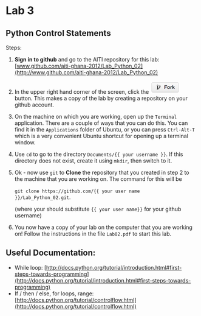 # Lab 3
## Python Control Statements

Steps:

 1. __Sign in to github__ and go to the AITI repository for this lab:
    [www.github.com/aiti-ghana-2012/Lab_Python_02](http://www.github.com/aiti-ghana-2012/Lab_Python_02)

 3. In the upper right hand corner of the screen, click the ![Fork](/static/images/github-fork-button.jpg) button.
    This makes a copy of the lab by creating a repository on your github account.

 5. On the machine on which you are working, open up the `Terminal`
    application. There are a couple of ways that you can do this.
    You can find it in the `Applications` folder of Ubuntu, or you
    can press `Ctrl-Alt-T` which is a very convenient Ubuntu shortcut
    for opening up a terminal window.

 6. Use `cd` to go to the directory `Documents/{{ your username }}`. If this directory does not exist, create it
    using `mkdir`, then switch to it.

 4. Ok - now use `git` to __Clone__ the repository that you created in step 2 to the machine that you are working on.
    The command for this will be 

    `git clone https://github.com/{{ your user name }}/Lab_Python_02.git`.
    

    (where your should substitute `{{ your user name}}` for your github username)

 5. You now have a copy of your lab on the computer that you are working on!
    Follow the instructions in the file `Lab02.pdf` to start this lab.



## Useful Documentation:
 - While loop: [http://docs.python.org/tutorial/introduction.html#first-steps-towards-programming](http://docs.python.org/tutorial/introduction.html#first-steps-towards-programming)
 - If / then / else, for loops, range: [http://docs.python.org/tutorial/controlflow.html](http://docs.python.org/tutorial/controlflow.html)